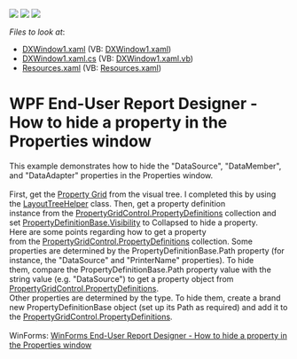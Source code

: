 <!-- default badges list -->
![](https://img.shields.io/endpoint?url=https://codecentral.devexpress.com/api/v1/VersionRange/128605168/15.1.6%2B)
[![](https://img.shields.io/badge/Open_in_DevExpress_Support_Center-FF7200?style=flat-square&logo=DevExpress&logoColor=white)](https://supportcenter.devexpress.com/ticket/details/T285448)
[![](https://img.shields.io/badge/📖_How_to_use_DevExpress_Examples-e9f6fc?style=flat-square)](https://docs.devexpress.com/GeneralInformation/403183)
<!-- default badges end -->
<!-- default file list -->
*Files to look at*:

* [DXWindow1.xaml](./CS/DXWindow1.xaml) (VB: [DXWindow1.xaml](./VB/DXWindow1.xaml))
* [DXWindow1.xaml.cs](./CS/DXWindow1.xaml.cs) (VB: [DXWindow1.xaml.vb](./VB/DXWindow1.xaml.vb))
* [Resources.xaml](./CS/Resources.xaml) (VB: [Resources.xaml](./VB/Resources.xaml))
<!-- default file list end -->
# WPF End-User Report Designer - How to hide a property in the Properties window


This example demonstrates how to hide the "DataSource", "DataMember", and "DataAdapter" properties in the Properties window. <br><br>First, get the <a href="https://documentation.devexpress.com/#WPF/CustomDocument15640">Property Grid</a> from the visual tree. I completed this by using the <a href="https://documentation.devexpress.com/#WPF/clsDevExpressMvvmUILayoutTreeHelpertopic">LayoutTreeHelper</a> class. Then, get a property definition instance from the <a href="https://documentation.devexpress.com/#WPF/DevExpressXpfPropertyGridPropertyGridControl_PropertyDefinitionstopic">PropertyGridControl.PropertyDefinitions</a> collection and set <a href="https://documentation.devexpress.com/#WPF/DevExpressXpfPropertyGridPropertyDefinitionBaseMembersTopicAll">PropertyDefinitionBase.Visibility</a> to Collapsed to hide a property.<br>Here are some points regarding how to get a property from the <a href="https://documentation.devexpress.com/#WPF/DevExpressXpfPropertyGridPropertyGridControl_PropertyDefinitionstopic">PropertyGridControl.PropertyDefinitions</a> collection. Some properties are determined by the PropertyDefinitionBase.Path property (for instance, the "DataSource" and "PrinterName" properties). To hide them, compare the PropertyDefinitionBase.Path property value with the string value (e.g. "DataSource") to get a property object from <a href="https://documentation.devexpress.com/#WPF/DevExpressXpfPropertyGridPropertyGridControl_PropertyDefinitionstopic">PropertyGridControl.PropertyDefinitions</a>.<br>Other properties are determined by the type. To hide them, create a brand new PropertyDefinitionBase object (set up its Path as required) and add it to the <a href="https://documentation.devexpress.com/#WPF/DevExpressXpfPropertyGridPropertyGridControl_PropertyDefinitionstopic">PropertyGridControl.PropertyDefinitions</a>.<br><br>WinForms: <a href="https://www.devexpress.com/Support/Center/p/T211487">WinForms End-User Report Designer - How to hide a property in the Properties window</a>

<br/>


